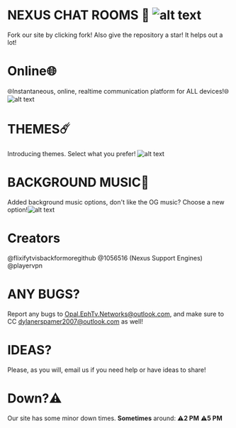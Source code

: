 # NEXUS CHAT ROOMS 💬 ![alt text](https://nexus-chat-rooms.github.io/nexuschatroom/nexus.png)
Fork our site by clicking fork! Also give the repository a star! It helps out a lot!

# Online🌐
🌐Instantaneous, online, realtime communication platform for ALL devices!🌐 ![alt text](https://nexus-chat-rooms.github.io/nexuschatroom/onlinereadme.jpeg)

# THEMES☄️
Introducing themes. Select what you prefer! ![alt text](https://nexus-chat-rooms.github.io/nexuschatroom/themesreadme.jpeg)

# BACKGROUND MUSIC🎵
Added background music options, don't like the OG music? Choose a new option!![alt text](https://nexus-chat-rooms.github.io/nexuschatroom/themesreadme.jpeg)

# Creators
@flixifytvisbackformoregithub
@1056516 (Nexus Support Engines)
@playervpn

# ANY BUGS?
Report any bugs to Opal.EphTv.Networks@outlook.com, and make sure to CC dylanerspamer2007@outlook.com as well!

# IDEAS?
Please, as you will, email us if you need help or have ideas to share!

# Down?⚠️
Our site has some minor down times. **Sometimes** around: 
⚠️**2 PM**
⚠️**5 PM**
